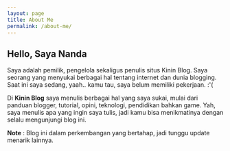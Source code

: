 ```yaml
---
layout: page
title: About Me
permalink: /about-me/
---
```


## Hello, Saya Nanda

Saya adalah pemilik, pengelola sekaligus penulis situs Kinin Blog. Saya seorang yang menyukai berbagai hal tentang internet dan dunia blogging. Saat ini saya sedang, yaah.. kamu tau, saya belum memiliki pekerjaan. :'(
    
Di **Kinin Blog** saya menulis berbagai hal yang saya sukai, mulai dari panduan blogger, tutorial, opini, teknologi, pendidikan bahkan game. Yah, saya menulis apa yang ingin saya tulis, jadi kamu bisa menikmatinya dengan selalu mengunjungi blog ini. 

**Note** : Blog ini dalam perkembangan yang bertahap, jadi tunggu update menarik lainnya. 